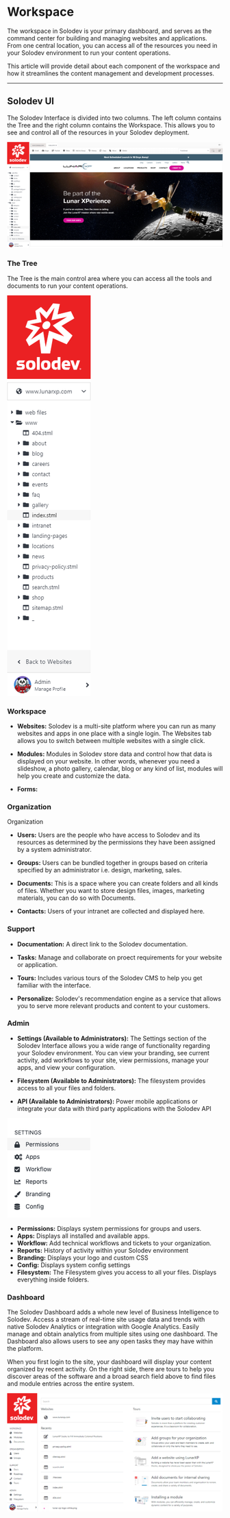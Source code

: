 
# Workspace

The workspace in Solodev is your primary dashboard, and serves as the command center for building and managing websites and applications. From one central location, you can access all of the resources you need in your Solodev environment to run your content operations. 

 
This article will provide detail about each component of the workspace and how it streamlines the content management and development processes.

---

## Solodev UI

The Solodev Interface is divided into two columns. The left column contains the Tree and the right column contains the Workspace. This allows you to see and control all of the resources in your Solodev deployment.

![interface](the_interface.png)

### The Tree

The Tree is the main control area where you can access all the tools and documents to run your content operations. 

![the tree](the_tree.png)

### Workspace
 

- **Websites:** Solodev is a multi-site platform where you can run as many websites and apps in one place with a single login. The Websites tab allows you to switch between multiple websites with a single click.

- **Modules:** Modules in Solodev store data and control how that data is displayed on your website. In other words, whenever you need a slideshow, a photo gallery, calendar, blog or any kind of list, modules will help you create and customize the data.

- **Forms:**



### Organization

Organization
 

- **Users:** Users are the people who have access to Solodev and its resources as determined by the permissions they have been assigned by a system administrator. 

- **Groups:** Users can be bundled together in groups based on criteria specified by an administrator i.e. design, marketing, sales.

- **Documents:** This is a space where you can create folders and all kinds of files. Whether you want to store design files, images, marketing materials, you can do so with Documents.

- **Contacts:** Users of your intranet are collected and displayed here. 

### Support

- **Documentation:** A direct link to the Solodev documentation.

- **Tasks:** Manage and collaborate on proect requirements for your website or application. 

- **Tours:** Includes various tours of the Solodev CMS to help you get familiar with the interface.

- **Personalize:** Solodev's recommendation engine as a service that allows you to serve more relevant products and content to your customers. 

### Admin

- **Settings (Available to Administrators):** The Settings section of the Solodev Interface allows you a wide range of functionality regarding your Solodev environment. You can view your branding, see current activity, add workflows to your site, view permissions, manage your apps, and view your configuration.

- **Filesystem (Available to Administrators):** The filesystem provides access to all your files and folders. 

- **API (Available to Administrators):** Power mobile applications or integrate your data with third party applications with the Solodev API

![solodev settings](solodev-settings-menu.png)
  
+ **Permissions:** Displays system permissions for groups and users.
+ **Apps:** Displays all installed and available apps.
+ **Workflow:** Add technical workflows and tickets to your organization.
+ **Reports:** History of activity within your Solodev environment
+ **Branding:** Displays your logo and custom CSS
+ **Config:** Displays system config settings
+ **Filesystem:** The Filesystem gives you access to all your files. Displays everything inside folders.

### Dashboard

The Solodev Dashboard adds a whole new level of Business Intelligence to Solodev. Access a stream of real-time site usage data and trends with native Solodev Analytics or integration with Google Analytics. Easily manage and obtain analytics from multiple sites using one dashboard. The Dashboard also allows users to see any open tasks they may have within the platform. 

When you first login to the site, your dashboard will display your content organized by recent activity. On the right side, there are tours to help you discover areas of the software and a broad search field above to find files and module entries across the entire system.

![solodev settings](solodev-dashboard-intro.png)